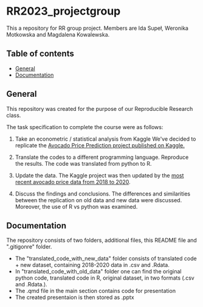 # RR2023_projectgroup
This a repository for RR group project. Members are Ida Supeł, Weronika Motkowska and Magdalena Kowalewska.

## Table of contents
* [General](#general)
* [Documentation](#documentation)

## General
This repository was created for the purpose of our Reproducible Research class.

The task specification to complete the course were as follows:

1. Take an econometric / statistical analysis from Kaggle
We've decided to replicate the [Avocado Price Prediction project published on Kaggle.](https://www.kaggle.com/code/anitha136/avocado-price-prediction)

2. Translate the codes to a different programming language. Reproduce the results.
The code was translated from python to R. 

3. Update the data.
The Kaggle project was then updated by the [most recent avocado price data from 2018 to 2020](https://www.kaggle.com/datasets/timmate/avocado-prices-2020). 

4. Discuss the findings and conclusions.
The differences and similarities between the replication on old data and new data were discussed. 
Moreover, the use of R vs python was examined. 

## Documentation

The repository consists of two folders, additional files, this README file and ".gitigonre" folder.
* The "translated_code_with_new_data" folder consists of translated code + new dataset, containing 2018-2020 data in .csv and .Rdata.
* In "translated_code_with_old_data" folder one can find the original python code, translated code in R, original dataset, in two formats (.csv and .Rdata.). 
* The .qmd file in the main section contains code for presentation
* The created presentaion is then stored as .pptx


